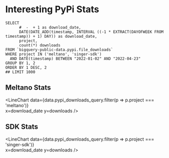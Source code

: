 # Interesting PyPi Stats

```pypi_downloads_query
SELECT
      #  -  + 1 as download_date,
      DATE(DATE_ADD(timestamp, INTERVAL ((-1 * EXTRACT(DAYOFWEEK FROM timestamp)) + 1) DAY)) as download_date,
      project,
      count(*) downloads
FROM `bigquery-public-data.pypi.file_downloads` 
WHERE project IN ('meltano', 'singer-sdk')
  AND DATE(timestamp) BETWEEN "2022-01-02" AND "2022-04-23"
GROUP BY 1, 2
ORDER BY 1 DESC, 2
## LIMIT 1000
```

## Meltano Stats

<LineChart 
    data={data.pypi_downloads_query.filter(p => p.project === 'meltano')}  
    x=download_date 
    y=downloads
/>

## SDK Stats

<LineChart 
    data={data.pypi_downloads_query.filter(p => p.project === 'singer-sdk')}  
    x=download_date 
    y=downloads
/>
